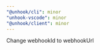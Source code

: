 ```yaml
---
"@unhook/cli": minor
"unhook-vscode": minor
"@unhook/client": minor
---
```


Change webhookId to webhookUrl
